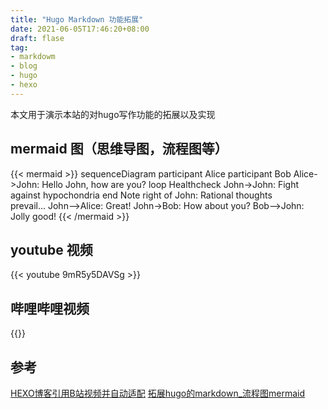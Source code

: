 ```yaml
---
title: "Hugo Markdown 功能拓展"
date: 2021-06-05T17:46:20+08:00
draft: flase
tag:
- markdowm
- blog
- hugo
- hexo
---
```

本文用于演示本站的对hugo写作功能的拓展以及实现
## mermaid 图（思维导图，流程图等）

{{< mermaid >}}
sequenceDiagram
    participant Alice
    participant Bob
    Alice->John: Hello John, how are you?
    loop Healthcheck
        John->John: Fight against hypochondria
    end
    Note right of John: Rational thoughts <br/>prevail...
    John-->Alice: Great!
    John->Bob: How about you?
    Bob-->John: Jolly good!
{{< /mermaid >}}

## youtube 视频

{{< youtube 9mR5y5DAVSg >}}


## 哔哩哔哩视频

{{<bilibili BV1V64y1k7TA>}}


## 参考
[HEXO博客引用B站视频并自动适配](https://hongcyu.cn/posts/hexo-bilibili.html)
[拓展hugo的markdown_流程图mermaid](https://kentxxq.com/contents/拓展hugo的markdown_流程图mermaid/)
